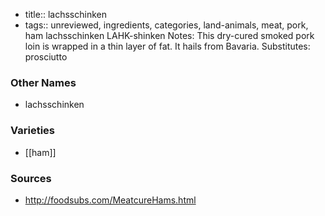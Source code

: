 - title:: lachsschinken
- tags:: unreviewed, ingredients, categories, land-animals, meat, pork, ham
lachsschinken LAHK-shinken Notes: This dry-cured smoked pork loin is wrapped in a thin layer of fat. It hails from Bavaria. Substitutes: prosciutto

### Other Names

* lachsschinken

### Varieties

* [[ham]]

### Sources
* http://foodsubs.com/MeatcureHams.html
